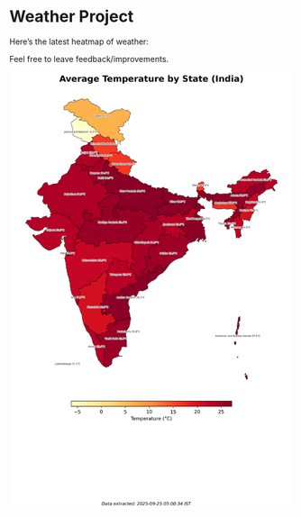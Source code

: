 # Weather Project

Here’s the latest heatmap of weather:

Feel free to leave feedback/improvements.

![India Heatmap](docs/assets/india_heatmap.png?v=D47F1C)
